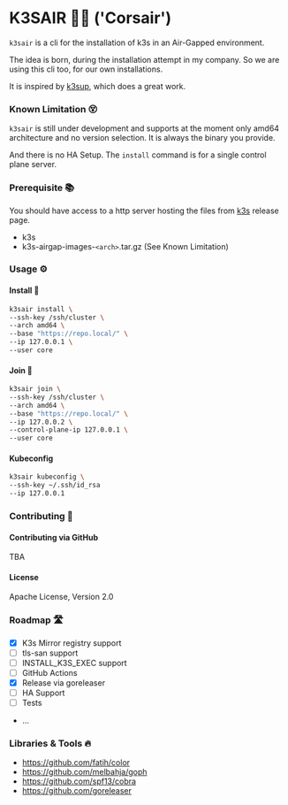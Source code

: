 # K3SAIR 🏴‍☠️️ ('Corsair')

`k3sair` is a cli for the installation of k3s in an Air-Gapped environment.

The idea is born, during the installation attempt in my company. So we are using this cli too, for our own
installations.

It is inspired by [k3sup](https://github.com/alexellis/k3sup), which does a great work.

### Known Limitation 😵

`k3sair` is still under development and supports at the moment only amd64 architecture and no version selection. It is
always the binary you provide.

And there is no HA Setup. The `install` command is for a single control plane server.

### Prerequisite 📚

You should have access to a http server hosting the files from [k3s](https://github.com/k3s-io/k3s) release page.

- k3s
- k3s-airgap-images-`<arch>`.tar.gz (See Known Limitation)

### Usage ⚙️

#### Install 💾

```bash
k3sair install \
--ssh-key /ssh/cluster \
--arch amd64 \
--base "https://repo.local/" \
--ip 127.0.0.1 \
--user core
```

#### Join 🚪

```bash
k3sair join \
--ssh-key /ssh/cluster \
--arch amd64 \
--base "https://repo.local/" \
--ip 127.0.0.2 \
--control-plane-ip 127.0.0.1 \
--user core
```

#### Kubeconfig

```bash
k3sair kubeconfig \
--ssh-key ~/.ssh/id_rsa
--ip 127.0.0.1
```

### Contributing 🤝

#### Contributing via GitHub

TBA

#### License

Apache License, Version 2.0

### Roadmap 🛣️

- [x] K3s Mirror registry support
- [ ] tls-san support
- [ ] INSTALL_K3S_EXEC support
- [ ] GitHub Actions
- [x] Release via goreleaser
- [ ] HA Support
- [ ] Tests  
- ...

### Libraries & Tools 🔥

- https://github.com/fatih/color
- https://github.com/melbahja/goph
- https://github.com/spf13/cobra
- https://github.com/goreleaser